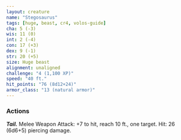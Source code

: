 ```yaml
---
layout: creature
name: "Stegosaurus"
tags: [huge, beast, cr4, volos-guide]
cha: 5 (-3)
wis: 11 (0)
int: 2 (-4)
con: 17 (+3)
dex: 9 (-1)
str: 20 (+5)
size: Huge beast
alignment: unaligned
challenge: "4 (1,100 XP)"
speed: "40 ft."
hit_points: "76 (8d12+24)"
armor_class: "13 (natural armor)"
---
```


### Actions

***Tail.*** Melee Weapon Attack: +7 to hit, reach 10 ft., one target. Hit: 26 (6d6+5) piercing damage.
